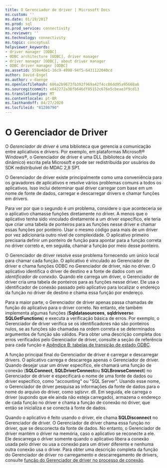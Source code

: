 ```yaml
---
title: O Gerenciador de driver | Microsoft Docs
ms.custom: ''
ms.date: 01/19/2017
ms.prod: sql
ms.prod_service: connectivity
ms.reviewer: ''
ms.technology: connectivity
ms.topic: conceptual
helpviewer_keywords:
- driver manager [ODBC]
- ODBC architecture [ODBC], driver manager
- driver manager [ODBC], about driver manager
- ODBC driver manager [ODBC]
ms.assetid: 559e4de1-16c9-4998-94f5-6431122040cd
author: David-Engel
ms.author: v-daenge
ms.openlocfilehash: 686a2b9673fb392f969a42f4cc86dd95a95668a6
ms.sourcegitcommit: e042272a38fb646df05152c676e5cbeae3f9cd13
ms.translationtype: MT
ms.contentlocale: pt-BR
ms.lasthandoff: 04/27/2020
ms.locfileid: "81286790"
---
```

# <a name="the-driver-manager"></a>O Gerenciador de Driver
O *Gerenciador de driver* é uma biblioteca que gerencia a comunicação entre aplicativos e drivers. Por exemplo, em plataformas Microsoft® Windows®, o Gerenciador de driver é uma DLL (biblioteca de vínculo dinâmico) escrita pela Microsoft e pode ser redistribuída por usuários do SDK redistribuível do MDAC 2,8 SP1.  
  
 O Gerenciador de driver existe principalmente como uma conveniência para os gravadores de aplicativos e resolve vários problemas comuns a todos os aplicativos. Isso inclui determinar qual driver carregar com base em um nome de fonte de dados, carregar e descarregar drivers e chamar funções em drivers.  
  
 Para ver por que o segundo é um problema, considere o que aconteceria se o aplicativo chamasse funções diretamente no driver. A menos que o aplicativo tenha sido vinculado diretamente a um driver específico, ele teria que criar uma tabela de ponteiros para as funções nesse driver e chamar essas funções por ponteiro. Usar o mesmo código para mais de um driver por vez adicionaria outro nível de complexidade. O aplicativo primeiro precisaria definir um ponteiro de função para apontar para a função correta no driver correto e, em seguida, chamar a função por meio desse ponteiro.  
  
 O Gerenciador de driver resolve esse problema fornecendo um único local para chamar cada função. O aplicativo é vinculado ao Gerenciador de driver e chama funções ODBC no Gerenciador de driver, não no driver. O aplicativo identifica o driver de destino e a fonte de dados com um *identificador de conexão*. Quando ele carrega um driver, o Gerenciador de driver cria uma tabela de ponteiros para as funções nesse driver. Ele usa o identificador de conexão passado pelo aplicativo para localizar o endereço da função no driver de destino e chama essa função por endereço.  
  
 Para a maior parte, o Gerenciador de driver apenas passa chamadas de função do aplicativo para o driver correto. No entanto, ele também implementa algumas funções (**Sqldatasourcees**, **sqldriveers**e **SQLGetFunctions**) e executa a verificação básica de erros. Por exemplo, o Gerenciador de driver verifica se os identificadores não são ponteiros nulos, se as funções são chamadas na ordem correta e se determinados argumentos de função são válidos. Para obter uma descrição completa dos erros verificados pelo Gerenciador de driver, consulte a seção de referência para cada função e [Apêndice B: tabelas de transição de estado ODBC](../../odbc/reference/appendixes/appendix-b-odbc-state-transition-tables.md).  
  
 A função principal final do Gerenciador de driver é carregar e descarregar drivers. O aplicativo carrega e descarrega apenas o Gerenciador de driver. Quando desejar usar um driver específico, ele chamará uma função de conexão (**SQLConnect**, **SQLDriverConnect**ou **SQLBrowseConnect**) no Gerenciador de driver e especificará o nome de uma fonte de dados ou driver específico, como "accounting" ou "SQL Server". Usando esse nome, o Gerenciador de driver pesquisa as informações da fonte de dados para o nome do arquivo do driver, como sqlsrvr. dll. Em seguida, ele carrega o driver (supondo que ele ainda não esteja carregado), armazena o endereço de cada função no driver e chama a função de conexão no driver, que então se inicializa e se conecta à fonte de dados.  
  
 Quando o aplicativo é feito usando o driver, ele chama **SQLDisconnect** no Gerenciador de driver. O Gerenciador de driver chama essa função no driver, que se desconecta da fonte de dados. No entanto, o Gerenciador de driver mantém o driver na memória, caso o aplicativo se reconecte a ele. Ele descarrega o driver somente quando o aplicativo libera a conexão usada pelo driver ou usa a conexão para um driver diferente e nenhuma outra conexão usa o driver. Para obter uma descrição completa da função do Gerenciador de driver no carregamento e descarregamento de drivers, consulte [função do Gerenciador de driver no processo de conexão](../../odbc/reference/develop-app/driver-manager-s-role-in-the-connection-process.md).
